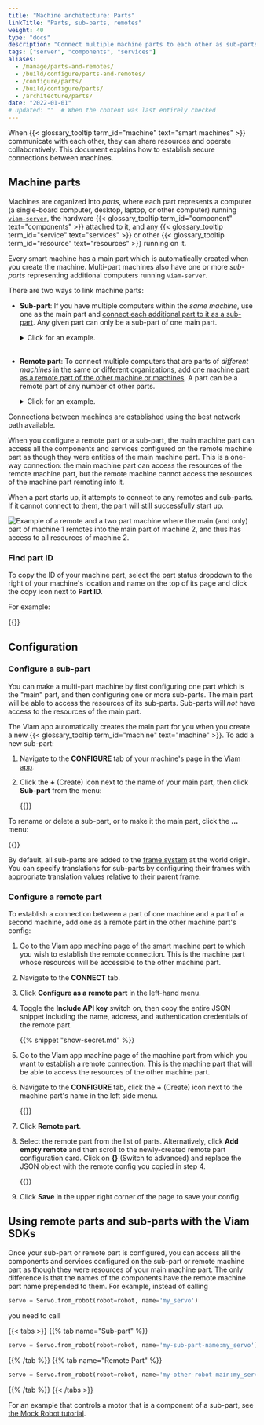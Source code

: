 ```yaml
---
title: "Machine architecture: Parts"
linkTitle: "Parts, sub-parts, remotes"
weight: 40
type: "docs"
description: "Connect multiple machine parts to each other as sub-parts or remotes."
tags: ["server", "components", "services"]
aliases:
  - /manage/parts-and-remotes/
  - /build/configure/parts-and-remotes/
  - /configure/parts/
  - /build/configure/parts/
  - /architecture/parts/
date: "2022-01-01"
# updated: ""  # When the content was last entirely checked
---
```


When {{< glossary_tooltip term_id="machine" text="smart machines" >}} communicate with each other, they can share resources and operate collaboratively.
This document explains how to establish secure connections between machines.

## Machine parts

Machines are organized into _parts_, where each part represents a computer (a single-board computer, desktop, laptop, or other computer) running [`viam-server`](/operate/reference/viam-server/), the hardware {{< glossary_tooltip term_id="component" text="components" >}} attached to it, and any {{< glossary_tooltip term_id="service" text="services" >}} or other {{< glossary_tooltip term_id="resource" text="resources" >}} running on it.

Every smart machine has a main part which is automatically created when you create the machine.
Multi-part machines also have one or more _sub-parts_ representing additional computers running `viam-server`.

There are two ways to link machine parts:

- **Sub-part**: If you have multiple computers within the _same machine_, use one as the main part and [connect each additional part to it as a sub-part](#configure-a-sub-part).
  Any given part can only be a sub-part of one main part.

  <details>
    <summary>Click for an example.</summary>
   Imagine you have a system of five cameras in different places along an assembly line, each attached to its own single-board computer, and you want to run an object detector on the streams from all of them.
   You have one main computer with greater compute power set up as the main part.
   You set up each of the single-board computers as a sub-part.
   This allows the main part to access all the camera streams and run object detection on all of them.<br><br>
   You could also set this up with each single-board computer being a remote part instead of a sub-part, but it is slightly easier to configure sub-parts because you do not need to add the address of each part to your machine's config.
   Additionally, configuring a discrete system of parts as one multi-part machine helps keep your fleet more clearly organized in the Viam app.
  </details><br>

- **Remote part**: To connect multiple computers that are parts of _different machines_ in the same or different organizations, [add one machine part as a remote part of the other machine or machines](#configure-a-remote-part).
  A part can be a remote part of any number of other parts.

  <details>
    <summary>Click for an example.</summary>
    If you have one camera connected to a computer in a warehouse that many machines should be able to share, you can configure the camera as a remote part of each machine that needs it.
  </details>

Connections between machines are established using the best network path available.

When you configure a remote part or a sub-part, the main machine part can access all the components and services configured on the remote machine part as though they were entities of the main machine part.
This is a one-way connection: the main machine part can access the resources of the remote machine part, but the remote machine cannot access the resources of the machine part remoting into it.

When a part starts up, it attempts to connect to any remotes and sub-parts.
If it cannot connect to them, the part will still successfully start up.

![Example of a remote and a two part machine where the main (and only) part of machine 1 remotes into the main part of machine 2, and thus has access to all resources of machine 2.](/build/configure/parts/remotes-diagram.png)

### Find part ID

To copy the ID of your machine part, select the part status dropdown to the right of your machine's location and name on the top of its page and click the copy icon next to **Part ID**.

For example:

{{<imgproc src="/build/program/data-client/grab-part-id.png" resize="1000x" class="shadow imgzoom" style="width: 500px" declaredimensions=true alt="Part ID displayed in the Viam app.">}}

## Configuration

### Configure a sub-part

You can make a multi-part machine by first configuring one part which is the "main" part, and then configuring one or more sub-parts.
The main part will be able to access the resources of its sub-parts.
Sub-parts will _not_ have access to the resources of the main part.

The Viam app automatically creates the main part for you when you create a new {{< glossary_tooltip term_id="machine" text="machine" >}}.
To add a new sub-part:

1. Navigate to the **CONFIGURE** tab of your machine's page in the [Viam app](https://app.viam.com).
2. Click the **+** (Create) icon next to the name of your main part, then click **Sub-part** from the menu:

   {{<imgproc src="/build/configure/parts/sub-part-config.png" resize="x1100" declaredimensions=true alt="The Viam app interface with the create part dropdown open." style="width:500px" class="shadow" >}}

To rename or delete a sub-part, or to make it the main part, click the **...** menu:

{{<imgproc src="/build/configure/parts/part-mgmt.png" resize="x1100" declaredimensions=true alt="The Viam app interface with the part actions dropdown open. Options include rename, restart part, make main part, view setup instructions, view history, and delete part." style="width:500px" class="shadow" >}}

By default, all sub-parts are added to the [frame system](/operate/reference/services/frame-system/) at the world origin.
You can specify translations for sub-parts by configuring their frames with appropriate translation values relative to their parent frame.

### Configure a remote part

To establish a connection between a part of one machine and a part of a second machine, add one as a remote part in the other machine part's config:

1. Go to the Viam app machine page of the smart machine part to which you wish to establish the remote connection.
   This is the machine part whose resources will be accessible to the other machine part.
2. Navigate to the **CONNECT** tab.
3. Click **Configure as a remote part** in the left-hand menu.
4. Toggle the **Include API key** switch on, then copy the entire JSON snippet including the name, address, and authentication credentials of the remote part.

   {{% snippet "show-secret.md" %}}

5. Go to the Viam app machine page of the machine part from which you want to establish a remote connection.
   This is the machine part that will be able to access the resources of the other machine part.
6. Navigate to the **CONFIGURE** tab, click the **+** (Create) icon next to the machine part's name in the left side menu.

   {{<imgproc src="/build/configure/parts/remote-create.png" resize="x1100" declaredimensions=true alt="The create menu with options including remote part shown." style="width:500px" class="shadow" >}}

7. Click **Remote part**.
8. Select the remote part from the list of parts.
   Alternatively, click **Add empty remote** and then scroll to the newly-created remote part configuration card.
   Click on **{}** (Switch to advanced) and replace the JSON object with the remote config you copied in step 4.

   {{<imgproc src="/build/configure/parts/remote-config.png" resize="x1100" declaredimensions=true alt="The configured remote." style="width:700px" class="shadow" >}}

9. Click **Save** in the upper right corner of the page to save your config.

## Using remote parts and sub-parts with the Viam SDKs

Once your sub-part or remote part is configured, you can access all the components and services configured on the sub-part or remote machine part as though they were resources of your main machine part.
The only difference is that the names of the components have the remote machine part name prepended to them.
For example, instead of calling

```python
servo = Servo.from_robot(robot=robot, name='my_servo')
```

you need to call

{{< tabs >}}
{{% tab name="Sub-part" %}}

```python
servo = Servo.from_robot(robot=robot, name='my-sub-part-name:my_servo')
```

{{% /tab %}}
{{% tab name="Remote Part" %}}

```python
servo = Servo.from_robot(robot=robot, name='my-other-robot-main:my_servo')
```

{{% /tab %}}
{{< /tabs >}}

For an example that controls a motor that is a component of a sub-part, see [the Mock Robot tutorial](/tutorials/configure/build-a-mock-robot/#control-a-sub-part-using-the-viam-sdk).
